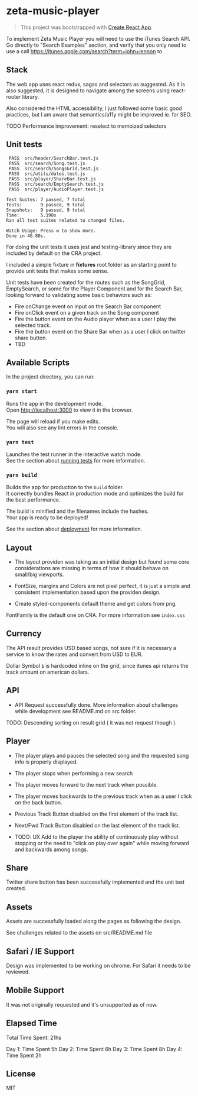 # zeta-music-player

> This project was bootstrapped with [Create React App](https://github.com/facebook/create-react-app).

To implement Zeta Music Player you will need to use the iTunes Search API.
Go directly to "Search Examples" section, and verify that you only need to use a
call ​https://itunes.apple.com/search?term=john+lennon to

## Stack

The web app uses react redux, sagas and selectors as suggested.
As it is also suggested, it is designed to navigate among the screens using react-router library.

Also considered the HTML accessibility, I just followed some basic good practices, but I am aware that semantics/a11y might be improved ie. for SEO.

TODO Performance improvement: reselect to memoized selectors

## Unit tests

```
 PASS  src/header/SearchBar.test.js
 PASS  src/search/Song.test.js
 PASS  src/search/SongsGrid.test.js
 PASS  src/utils/dates.test.js
 PASS  src/player/ShareBar.test.js
 PASS  src/search/EmptySearch.test.js
 PASS  src/player/AudioPlayer.test.js

Test Suites: 7 passed, 7 total
Tests:       9 passed, 9 total
Snapshots:   9 passed, 9 total
Time:        5.198s
Ran all test suites related to changed files.

Watch Usage: Press w to show more.
Done in 46.80s.
```

For doing the unit tests it uses jest and testing-library since they are included by default on the CRA project.

I included a simple fixture in __fixtures__ root folder as an starting point to provide unit tests that makes some sense.

Unit tests have been created for the routes such as the SongGrid, EmptySearch, or some for the Player Component and for the Search Bar, looking forward to validating some basic behaviors such as:

* Fire onChange event on input on the Search Bar component
* Fire onClick event on a given track on the Song component
* Fire the button event on the Audio player when as a user I play the selected track.
* Fire the button event on the Share Bar when as a user I click on twitter share button.
* TBD

## Available Scripts

In the project directory, you can run:

### `yarn start`

Runs the app in the development mode.<br />
Open [http://localhost:3000](http://localhost:3000) to view it in the browser.

The page will reload if you make edits.<br />
You will also see any lint errors in the console.

### `yarn test`

Launches the test runner in the interactive watch mode.<br />
See the section about [running tests](https://facebook.github.io/create-react-app/docs/running-tests) for more information.

### `yarn build`

Builds the app for production to the `build` folder.<br />
It correctly bundles React in production mode and optimizes the build for the best performance.

The build is minified and the filenames include the hashes.<br />
Your app is ready to be deployed!

See the section about [deployment](https://facebook.github.io/create-react-app/docs/deployment) for more information.

## Layout

* The layout providen was taking as an initial design but found some core considerations are missing in terms of how it should behave on small/big viewports.

* FontSize, margins and Colors are not pixel perfect, it is just a simple and consistent implementation based upon the providen design.

* Create styled-components default theme and get colors from png.

FontFamily is the default one on CRA. For more information see `index.css`

## Currency

The API result provides USD based songs, not sure if it is necessary a service to know the rates and convert from USD to EUR.

Dollar Symbol `$` is hardcoded inline on the grid, since itunes api returns the track amount on american dollars.

## API

* API Request successfully done. More information about challenges while development see README.md on src folder.

TODO: Descending sorting on result grid ( it was not request though ).

## Player

* The player plays and pauses the selected song and the requested song info is properly displayed.

* The player stops when performing a new search

* The player moves forward to the next track when possible.

* The player moves backwards to the previous track when as a user I click on the back button.

* Previous Track Button disabled on the first element of the track list. 
* Next/Fwd Track Button disabled on the last element of the track list.

* TODO: UX Add to the player the ability of continuously play without stopping or the need to "click on play over again" while moving forward and backwards among songs.

## Share

Twitter share button has been successfully implemented and the unit test created.

## Assets

Assets are successfully loaded along the pages as following the design.

See challenges related to the assets on src/README.md file

## Safari / IE Support

Design was implemented to be working on chrome. For Safari it needs to be reviewed.

## Mobile Support

It was not originally requested and it's unsupported as of now.

## Elapsed Time

Total Time Spent: 21hs

Day 1: Time Spent 5h
Day 2: Time Spent 6h
Day 3: Time Spent 8h
Day 4: Time Spent 2h

## License

MIT
